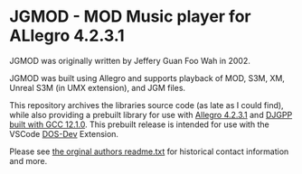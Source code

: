 # JGMOD - MOD Music player for ALlegro 4.2.3.1

JGMOD was originally written by Jeffery Guan Foo Wah in 2002.  

JGMOD was built using Allegro and supports playback of MOD, S3M, XM, Unreal S3M (in UMX extension), and JGM files.  

This repository archives the libraries source code (as late as I could find), while also providing a prebuilt library for use with [Allegro 4.2.3.1](https://github.com/ArtificialRaccoon/allegro-4.2-xc) and [DJGPP built with GCC 12.1.0](https://github.com/andrewwutw/build-djgpp).  This prebuilt release is intended for use with the VSCode [DOS-Dev](https://marketplace.visualstudio.com/items?itemName=badlogicgames.dos-dev) Extension.

Please see [the orginal authors readme.txt](https://raw.githubusercontent.com/ArtificialRaccoon/JGMOD/main/readme.txt) for historical contact information and more.
